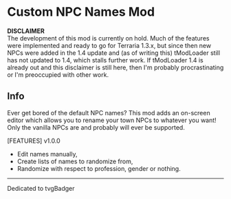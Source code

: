 # Custom NPC Names Mod

**DISCLAIMER**  
The development of this mod is currently on hold. Much of the features were implemented and ready
to go for Terraria 1.3.x, but since then new NPCs were added in the 1.4 update and (as of writing
this) tModLoader still has not updated to 1.4, which stalls further work. If tModLoader 1.4 is
already out and this disclaimer is still here, then I'm probably procrastinating or I'm preoccupied
with other work.

## Info

Ever get bored of the default NPC names?
This mod adds an on-screen editor which allows you to rename your town NPCs to whatever you want!
Only the vanilla NPCs are and probably will ever be supported.
 
[FEATURES] v1.0.0

+ Edit names manually,
+ Create lists of names to randomize from,
+ Randomize with respect to profession, gender or nothing.
 
---------------

Dedicated to tvgBadger
